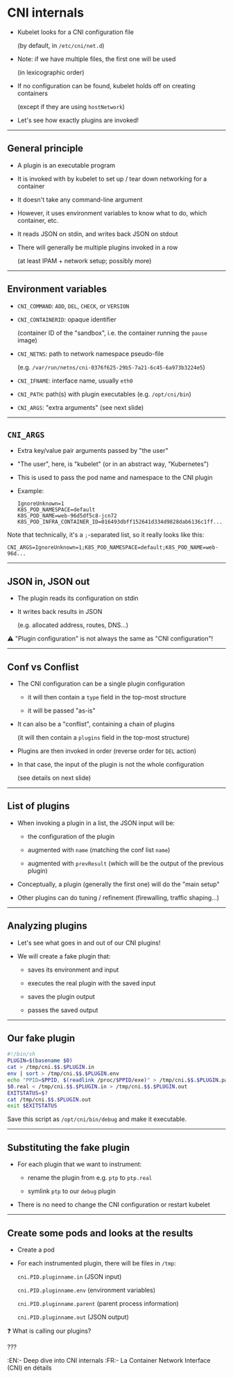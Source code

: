 # CNI internals

- Kubelet looks for a CNI configuration file

  (by default, in `/etc/cni/net.d`)

- Note: if we have multiple files, the first one will be used

  (in lexicographic order)

- If no configuration can be found, kubelet holds off on creating containers

  (except if they are using `hostNetwork`)

- Let's see how exactly plugins are invoked!

---

## General principle

- A plugin is an executable program

- It is invoked with by kubelet to set up / tear down networking for a container

- It doesn't take any command-line argument

- However, it uses environment variables to know what to do, which container, etc.

- It reads JSON on stdin, and writes back JSON on stdout

- There will generally be multiple plugins invoked in a row

  (at least IPAM + network setup; possibly more)

---

## Environment variables

- `CNI_COMMAND`: `ADD`, `DEL`, `CHECK`, or `VERSION`

- `CNI_CONTAINERID`: opaque identifier

  (container ID of the "sandbox", i.e. the container running the `pause` image)

- `CNI_NETNS`: path to network namespace pseudo-file

  (e.g. `/var/run/netns/cni-0376f625-29b5-7a21-6c45-6a973b3224e5`)

- `CNI_IFNAME`: interface name, usually `eth0`

- `CNI_PATH`: path(s) with plugin executables (e.g. `/opt/cni/bin`)

- `CNI_ARGS`: "extra arguments" (see next slide)

---

## `CNI_ARGS`

- Extra key/value pair arguments passed by "the user"

- "The user", here, is "kubelet" (or in an abstract way, "Kubernetes")

- This is used to pass the pod name and namespace to the CNI plugin

- Example:
  ```
  IgnoreUnknown=1
  K8S_POD_NAMESPACE=default
  K8S_POD_NAME=web-96d5df5c8-jcn72
  K8S_POD_INFRA_CONTAINER_ID=016493dbff152641d334d9828dab6136c1ff...
  ```

Note that technically, it's a `;`-separated list, so it really looks like this:
```
CNI_ARGS=IgnoreUnknown=1;K8S_POD_NAMESPACE=default;K8S_POD_NAME=web-96d...
```

---

## JSON in, JSON out

- The plugin reads its configuration on stdin

- It writes back results in JSON

  (e.g. allocated address, routes, DNS...)

⚠️ "Plugin configuration" is not always the same as "CNI configuration"!

---

## Conf vs Conflist

- The CNI configuration can be a single plugin configuration

  - it will then contain a `type` field in the top-most structure

  - it will be passed "as-is"

- It can also be a "conflist", containing a chain of plugins

  (it will then contain a `plugins` field in the top-most structure)

- Plugins are then invoked in order (reverse order for `DEL` action)

- In that case, the input of the plugin is not the whole configuration

  (see details on next slide)

---

## List of plugins

- When invoking a plugin in a list, the JSON input will be:

  - the configuration of the plugin

  - augmented with `name` (matching the conf list `name`)

  - augmented with `prevResult` (which will be the output of the previous plugin)

- Conceptually, a plugin (generally the first one) will do the "main setup"

- Other plugins can do tuning / refinement (firewalling, traffic shaping...)

---

## Analyzing plugins

- Let's see what goes in and out of our CNI plugins!

- We will create a fake plugin that:

  - saves its environment and input

  - executes the real plugin with the saved input

  - saves the plugin output

  - passes the saved output

---

## Our fake plugin

```bash
#!/bin/sh
PLUGIN=$(basename $0)
cat > /tmp/cni.$$.$PLUGIN.in
env | sort > /tmp/cni.$$.$PLUGIN.env
echo "PPID=$PPID, $(readlink /proc/$PPID/exe)" > /tmp/cni.$$.$PLUGIN.parent
$0.real < /tmp/cni.$$.$PLUGIN.in > /tmp/cni.$$.$PLUGIN.out
EXITSTATUS=$?
cat /tmp/cni.$$.$PLUGIN.out
exit $EXITSTATUS
```

Save this script as `/opt/cni/bin/debug` and make it executable.

---

## Substituting the fake plugin

- For each plugin that we want to instrument:

  - rename the plugin from e.g. `ptp` to `ptp.real`

  - symlink `ptp` to our `debug` plugin

- There is no need to change the CNI configuration or restart kubelet

---

## Create some pods and looks at the results

- Create a pod

- For each instrumented plugin, there will be files in `/tmp`:

  `cni.PID.pluginname.in` (JSON input)

  `cni.PID.pluginname.env` (environment variables)

  `cni.PID.pluginname.parent` (parent process information)

  `cni.PID.pluginname.out` (JSON output)

❓️ What is calling our plugins?

???

:EN:- Deep dive into CNI internals
:FR:- La Container Network Interface (CNI) en détails
